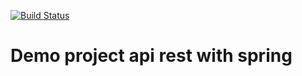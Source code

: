 [![Build Status](https://travis-ci.com/wlmFincatti/demo.svg?branch=main)](https://travis-ci.com/wlmFincatti/demo)

# Demo project api rest with spring
